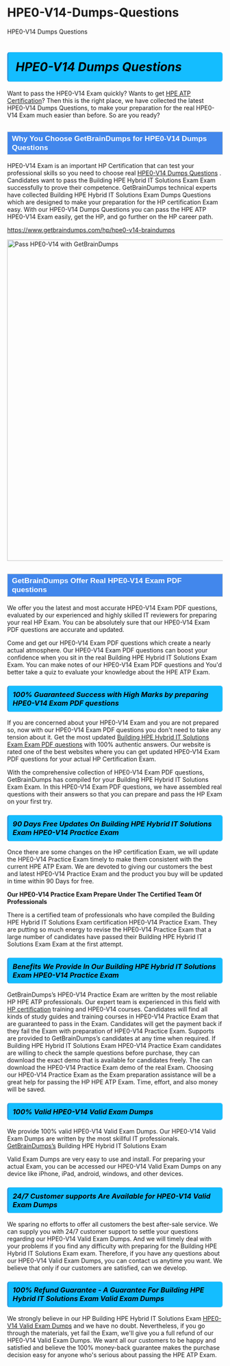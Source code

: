 # HPE0-V14-Dumps-Questions
HPE0-V14 Dumps Questions
<h1><strong><span style="display: block; color: #000000; background: #14BDFF; border: 0.5px solid #AED6F1; border-left: 3px solid #3498DB; padding: .6em; border-radius: 6px;">                     <em>HPE0-V14 <span class="exam_variation">Dumps Questions</span> </em>                </span></strong>            </h1>                        <p>Want to pass the HPE0-V14 Exam quickly? Wants to get <a href="https://www.getbraindumps.com/hp/hpe-atp-braindumps.html">HPE ATP Certification</a>?  Then this is the right place, we have collected the             latest HPE0-V14 <span class="exam_variation">Dumps Questions</span>, to make your preparation for the real HPE0-V14 Exam much easier than before. So are you ready?</p>                        <h2 style="background: #4287ec; border: 1px solid #cccccc; padding: 5px 10px;">                <span style="color: #ffffff;">                    <span style="font-size: 11pt;">                        <span style="line-height: normal;">                            <span style="font-family: Calibri,sans-serif;">                                <strong>                                    <span style="font-size: 13.0pt;">Why You Choose GetBrainDumps for HPE0-V14 <span class="exam_variation">Dumps Questions</span></span>                                </strong>                            </span>                        </span>                    </span>                </span>            </h2>                        <p>HPE0-V14 Exam is an important HP Certification that can test your professional skills so you need to choose real <a href="https://www.getbraindumps.com/hp/hpe0-v14-braindumps">HPE0-V14 <span class="exam_variation">Dumps Questions</span></a> .             Candidates want to pass the Building HPE Hybrid IT Solutions Exam Exam successfully to prove their competence. GetBrainDumps technical experts             have collected Building HPE Hybrid IT Solutions Exam <span class="exam_variation">Dumps Questions</span> which are designed to make your preparation for the HP certification Exam easy. With our             HPE0-V14 <span class="exam_variation">Dumps Questions</span> you can pass the HPE ATP HPE0-V14 Exam easily, get the HP, and go further on the HP career path.</p>                        <p><a href="https://www.getbraindumps.com/hp/hpe0-v14-braindumps">https://www.getbraindumps.com/hp/hpe0-v14-braindumps</a></p>                        <p><a href="https://www.getbraindumps.com/"><img src="https://www.getbraindumps.com/images/get-updated-exam-questions-with-discount-getbraindumps.jpg" class="postImage" alt="Pass HPE0-V14 with GetBrainDumps" width="750"></a></p>                            <h2 style="background: #4287ec; border: 1px solid #cccccc; padding: 5px 10px;">                <span style="color: #ffffff;">                    <span style="font-size: 11pt;">                        <span style="line-height: normal;">                            <span style="font-family: Calibri,sans-serif;">                                <strong>                                    <span style="font-size: 13.0pt;">GetBrainDumps Offer Real HPE0-V14 <span class="exam_variation2">Exam PDF questions</span></span>                                </strong>                            </span>                        </span>                    </span>                </span>            </h2>                        <p>We offer you the latest and most accurate HPE0-V14 <span class="exam_variation2">Exam PDF questions</span>, evaluated by our experienced and highly skilled IT reviewers for preparing your             real HP Exam. You can be absolutely sure that our HPE0-V14 <span class="exam_variation2">Exam PDF questions</span> are accurate and updated.</p>                        <p>Come and get our HPE0-V14 <span class="exam_variation2">Exam PDF questions</span> which create a nearly actual atmosphere. Our HPE0-V14 <span class="exam_variation2">Exam PDF questions</span> can boost your confidence when you sit             in the real Building HPE Hybrid IT Solutions Exam Exam. You can make notes of our HPE0-V14 <span class="exam_variation2">Exam PDF questions</span> and You'd better take a quiz to evaluate             your knowledge about the HPE ATP Exam.</p>                        <h3>                <strong>                    <span style="display: block; color: #000000; background: #14BDFF; border: 0.5px solid #AED6F1; border-left: 3px solid #3498DB; padding: .6em; border-radius: 6px;">                        <em>100% Guaranteed Success with High Marks by preparing HPE0-V14 <span class="exam_variation2">Exam PDF questions</span></em>                    </span>                </strong>            </h3>                        <p>If you are concerned about your HPE0-V14 Exam and you are not prepared so, now with our HPE0-V14 <span class="exam_variation2">Exam PDF questions</span> you don't need to take any tension about it.            Get the most updated <a href="https://www.getbraindumps.com/hp/hpe0-v14-braindumps">Building HPE Hybrid IT Solutions Exam <span class="exam_variation2">Exam PDF questions</span></a> with 100% authentic answers. Our website is rated one of the best websites where you can             get updated HPE0-V14 <span class="exam_variation2">Exam PDF questions</span> for your actual HP Certification Exam.</p>                        <p>With the comprehensive collection of HPE0-V14 <span class="exam_variation2">Exam PDF questions</span>, GetBrainDumps has compiled for your Building HPE Hybrid IT Solutions Exam Exam. In this HPE0-V14 <span class="exam_variation2">Exam PDF questions</span>,             we have assembled real questions with their answers so that you can prepare and pass the HP Exam on your first try.</p>                        <h3>                <strong>                    <span style="display: block; color: #000000; background: #14BDFF; border: 0.5px solid #AED6F1; border-left: 3px solid #3498DB; padding: .6em; border-radius: 6px;">                        <em>90 Days Free Updates On Building HPE Hybrid IT Solutions Exam HPE0-V14 <span class="exam_variation3">Practice Exam</span></em>                    </span>                </strong>            </h3>                        <p>Once there are some changes on the HP certification Exam, we will update the HPE0-V14 <span class="exam_variation3">Practice Exam</span> timely to make them consistent with the current             HPE ATP Exam. We are devoted to giving our customers the best and latest HPE0-V14 <span class="exam_variation3">Practice Exam</span> and the product you buy             will be updated in time within 90 Days for free.</p>                        <p><strong>Our HPE0-V14 <span class="exam_variation3">Practice Exam</span> Prepare Under The Certified Team Of Professionals</strong></p>                        <p>There is a certified team of professionals who have compiled the Building HPE Hybrid IT Solutions Exam certification             HPE0-V14 <span class="exam_variation3">Practice Exam</span>. They are putting so much energy to revise the HPE0-V14 <span class="exam_variation3">Practice Exam</span> that a large number of candidates have passed             their Building HPE Hybrid IT Solutions Exam Exam  at the first attempt.</p>                        <h3>                <strong>                    <span style="display: block; color: #000000; background: #14BDFF; border: 0.5px solid #AED6F1; border-left: 3px solid #3498DB; padding: .6em; border-radius: 6px;">                        <em>Benefits We Provide In Our Building HPE Hybrid IT Solutions Exam HPE0-V14 <span class="exam_variation3">Practice Exam</span></em>                    </span>                </strong>            </h3>                        <p>GetBrainDumps’s HPE0-V14 <span class="exam_variation3">Practice Exam</span> are written by the most reliable HP HPE ATP professionals. Our expert team is experienced in             this field with <a href="https://www.getbraindumps.com/hp-braindumps.html">HP certification</a> training and HPE0-V14 courses. Candidates will find all kinds of study guides and training courses in             HPE0-V14 <span class="exam_variation3">Practice Exam</span> that are guaranteed to pass in the Exam. Candidates will get the payment back if they fail the Exam with preparation of             HPE0-V14 <span class="exam_variation3">Practice Exam</span>. Supports are provided to GetBrainDumps’s candidates at any time when required. If Building HPE Hybrid IT Solutions Exam             HPE0-V14 <span class="exam_variation3">Practice Exam</span> candidates are willing to check the sample questions before purchase, they can download the exact demo that is available             for candidates freely. The can download the HPE0-V14 <span class="exam_variation3">Practice Exam</span> demo of the real Exam. Choosing our HPE0-V14 <span class="exam_variation3">Practice Exam</span> as the Exam preparation             assistance will be a great help for passing the HP HPE ATP Exam. Time, effort, and also money will be saved.</p>                        <h3>                <strong>                    <span style="display: block; color: #000000; background: #14BDFF; border: 0.5px solid #AED6F1; border-left: 3px solid #3498DB; padding: .6em; border-radius: 6px;">                        <em>100% Valid HPE0-V14 <span class="exam_variation4">Valid Exam Dumps</span></em>                    </span>                </strong>            </h3>                        <p>We provide 100% valid HPE0-V14 <span class="exam_variation4">Valid Exam Dumps</span>. Our HPE0-V14 <span class="exam_variation4">Valid Exam Dumps</span> are written by the most skillful IT professionals. <a href="https://www.getbraindumps.com/">GetBrainDumps’s</a> Building HPE Hybrid IT Solutions Exam</p>            <p> <span class="exam_variation4">Valid Exam Dumps</span> are very easy to use and install. For preparing your actual Exam, you can be accessed our HPE0-V14 <span class="exam_variation4">Valid Exam Dumps</span> on any device like iPhone, iPad, android, windows, and other devices.</p>                        <h3>                <strong>                    <span style="display: block; color: #000000; background: #14BDFF; border: 0.5px solid #AED6F1; border-left: 3px solid #3498DB; padding: .6em; border-radius: 6px;">                        <em>24/7 Customer supports Are Available for HPE0-V14 <span class="exam_variation4">Valid Exam Dumps</span></em>                    </span>                </strong>            </h3>                        <p>We sparing no efforts to offer all customers the best after-sale service. We can supply you with 24/7 customer support to settle your             questions regarding our HPE0-V14 <span class="exam_variation4">Valid Exam Dumps</span>. And we will timely deal with your problems if you find any difficulty with preparing for the             Building HPE Hybrid IT Solutions Exam exam. Therefore, if you have any questions about our HPE0-V14 <span class="exam_variation4">Valid Exam Dumps</span>, you can contact us             anytime you want. We believe that only if our customers are satisfied, can we develop.</p>                        <h3>                <strong>                    <span style="display: block; color: #000000; background: #14BDFF; border: 0.5px solid #AED6F1; border-left: 3px solid #3498DB; padding: .6em; border-radius: 6px;">                        <em>100% Refund Guarantee - A Guarantee For Building HPE Hybrid IT Solutions Exam <span class="exam_variation4">Valid Exam Dumps</span></em>                    </span>                </strong>            </h3>                        <p>We strongly believe in our HP Building HPE Hybrid IT Solutions Exam <a href="https://www.getbraindumps.com/hp/hpe0-v14-braindumps">HPE0-V14 <span class="exam_variation4">Valid Exam Dumps</span></a> and we have no doubt. Nevertheless, if you go through             the materials, yet fail the Exam, we'll give you a full refund of our HPE0-V14 <span class="exam_variation4">Valid Exam Dumps</span>. We want all our customers to be happy and satisfied and             believe the 100% money-back guarantee makes the purchase decision easy for anyone who's serious about passing the HPE ATP Exam.</p>                    
